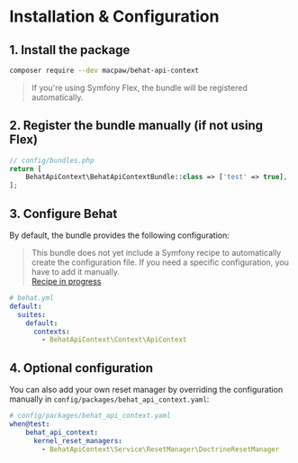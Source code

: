 # Installation & Configuration

## 1. Install the package

```bash
composer require --dev macpaw/behat-api-context
```

> If you're using Symfony Flex, the bundle will be registered automatically.

## 2. Register the bundle manually (if not using Flex)

```php
// config/bundles.php
return [
    BehatApiContext\BehatApiContextBundle::class => ['test' => true],
];
```

## 3. Configure Behat
By default, the bundle provides the following configuration:
> This bundle does not yet include a Symfony recipe to automatically create the configuration file.
> If you need a specific configuration, you have to add it manually.  
> [Recipe in progress](https://github.com/MacPaw/BehatRedisContext/issues/2)

```yaml
# behat.yml
default:
  suites:
    default:
      contexts:
        - BehatApiContext\Context\ApiContext
```

## 4. Optional configuration
You can also add your own reset manager by overriding the configuration manually in `config/packages/behat_api_context.yaml`:

```yaml
# config/packages/behat_api_context.yaml
when@test:
    behat_api_context:
      kernel_reset_managers:
        - BehatApiContext\Service\ResetManager\DoctrineResetManager
```
